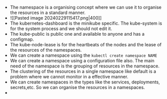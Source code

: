* The namespace is a organising concept where we can use it to organise the resources in a standard manner.
* ![[Pasted image 20240229115417.png|400]]
* The kubernetes-dashboard is the minikube specific. The kube-system is for the system process and we should not edit it.
* The kube-public is public one and available to anyone and has a configmap.
* The kube-node-lease is for the heartbeats of the nodes and the lease of the resources of the namespaces.
* We can create a namespace using the `kubectl create namespace NAME`
* We can create a namespace using a configuration file also. The main need of the namespace is the grouping of resources in the namespace.
* The clustering of the resources in a single namespace like default is a problem where we cannot monitor in a effective manner.
* We can create namespaces in the types like the services, deployments, secrets,etc. So we can organise the resources in a namespaces.
* 